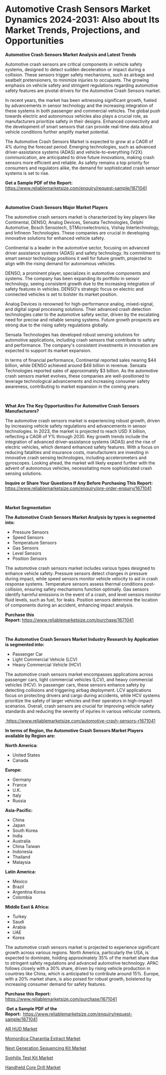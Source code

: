 <p><h1>Automotive Crash Sensors Market Dynamics 2024-2031: Also about Its Market Trends, Projections, and Opportunities</h1></p><p><strong>Automotive Crash Sensors Market Analysis and Latest Trends</strong></p>
<p><p>Automotive crash sensors are critical components in vehicle safety systems, designed to detect sudden deceleration or impact during a collision. These sensors trigger safety mechanisms, such as airbags and seatbelt pretensioners, to minimize injuries to occupants. The growing emphasis on vehicle safety and stringent regulations regarding automotive safety features are pivotal drivers for the Automotive Crash Sensors market.</p><p>In recent years, the market has been witnessing significant growth, fueled by advancements in sensor technology and the increasing integration of these systems in both passenger and commercial vehicles. The global push towards electric and autonomous vehicles also plays a crucial role, as manufacturers prioritize safety in their designs. Enhanced connectivity and the development of smart sensors that can provide real-time data about vehicle conditions further amplify market potential.</p><p>The Automotive Crash Sensors Market is expected to grow at a CAGR of 4% during the forecast period. Emerging technologies, such as advanced driver-assistance systems (ADAS) and vehicle-to-everything (V2X) communication, are anticipated to drive future innovations, making crash sensors more efficient and reliable. As safety remains a top priority for consumers and regulators alike, the demand for sophisticated crash sensor systems is set to rise.</p></p>
<p><strong>Get a Sample PDF of the Report:&nbsp;</strong> <a href="https://www.reliablemarketsize.com/enquiry/request-sample/1671041?utm_campaign=1952&utm_medium=2&utm_source=Github&utm_content=ia&utm_term=20122024&utm_id=automotive-crash-sensors">https://www.reliablemarketsize.com/enquiry/request-sample/1671041</a></p>
<p>&nbsp;</p>
<p><strong>Automotive Crash Sensors Major Market Players</strong></p>
<p><p>The automotive crash sensors market is characterized by key players like Continental, DENSO, Analog Devices, Sensata Technologies, Delphi Automotive, Bosch Sensotech, STMicroelectronics, Vishay Intertechnology, and Infineon Technologies. These companies are crucial in developing innovative solutions for enhanced vehicle safety.</p><p>Continental is a leader in the automotive sector, focusing on advanced driver assistance systems (ADAS) and safety technology. Its commitment to smart sensor technology positions it well for future growth, projected to align with the rising demand for autonomous vehicles.</p><p>DENSO, a prominent player, specializes in automotive components and systems. The company has been expanding its portfolio in sensor technology, seeing consistent growth due to the increasing integration of safety features in vehicles. DENSO's strategic focus on electric and connected vehicles is set to bolster its market position.</p><p>Analog Devices is renowned for high-performance analog, mixed-signal, and digital signal processing solutions. Their advanced crash detection technologies cater to the automotive safety sector, driven by the escalating need for precise and reliable sensing systems. Future growth prospects are strong due to the rising safety regulations globally.</p><p>Sensata Technologies has developed robust sensing solutions for automotive applications, including crash sensors that contribute to safety and performance. The company's consistent investments in innovation are expected to support its market expansion.</p><p>In terms of financial performance, Continental reported sales nearing $44 billion, while DENSO achieved around $48 billion in revenue. Sensata Technologies reported sales of approximately $3 billion. As the automotive crash sensors market evolves, these companies are well-positioned to leverage technological advancements and increasing consumer safety awareness, contributing to market expansion in the coming years.</p></p>
<p>&nbsp;</p>
<p><strong>What Are The Key Opportunities For Automotive Crash Sensors Manufacturers?</strong></p>
<p><p>The automotive crash sensors market is experiencing robust growth, driven by increasing vehicle safety regulations and advancements in sensor technologies. In 2023, the market is projected to reach USD X billion, reflecting a CAGR of Y% through 2030. Key growth trends include the integration of advanced driver-assistance systems (ADAS) and the rise of electric vehicles, which demand enhanced safety features. With a focus on reducing fatalities and insurance costs, manufacturers are investing in innovative crash sensing technologies, including accelerometers and gyroscopes. Looking ahead, the market will likely expand further with the advent of autonomous vehicles, necessitating more sophisticated crash sensing solutions.</p></p>
<p><strong>Inquire or Share Your Questions If Any Before Purchasing This Report:</strong> <a href="https://www.reliablemarketsize.com/enquiry/pre-order-enquiry/1671041?utm_campaign=1952&utm_medium=2&utm_source=Github&utm_content=ia&utm_term=20122024&utm_id=automotive-crash-sensors">https://www.reliablemarketsize.com/enquiry/pre-order-enquiry/1671041</a></p>
<p>&nbsp;</p>
<p><strong>Market Segmentation</strong></p>
<p><strong>The Automotive Crash Sensors Market Analysis by types is segmented into:</strong></p>
<p><ul><li>Pressure Sensors</li><li>Speed Sensors</li><li>Temperature Sensors</li><li>Gas Sensors</li><li>Level Sensors</li><li>Position Sensors</li></ul></p>
<p><p>The automotive crash sensors market includes various types designed to enhance vehicle safety. Pressure sensors detect changes in pressure during impact, while speed sensors monitor vehicle velocity to aid in crash response systems. Temperature sensors assess thermal conditions post-collision, ensuring safety mechanisms function optimally. Gas sensors identify harmful emissions in the event of a crash, and level sensors monitor fluid levels, such as fuel, for leaks. Position sensors determine the location of components during an accident, enhancing impact analysis.</p></p>
<p><strong>Purchase this Report:&nbsp;</strong><a href="https://www.reliablemarketsize.com/purchase/1671041?utm_campaign=1952&utm_medium=2&utm_source=Github&utm_content=ia&utm_term=20122024&utm_id=automotive-crash-sensors">https://www.reliablemarketsize.com/purchase/1671041</a></p>
<p>&nbsp;</p>
<p><strong>The Automotive Crash Sensors Market Industry Research by Application is segmented into:</strong></p>
<p><ul><li>Passenger Car</li><li>Light Commercial Vehicle (LCV)</li><li>Heavy Commercial Vehicle (HCV)</li></ul></p>
<p><p>The automotive crash sensors market encompasses applications across passenger cars, light commercial vehicles (LCV), and heavy commercial vehicles (HCV). In passenger cars, these sensors enhance safety by detecting collisions and triggering airbag deployment. LCV applications focus on protecting drivers and cargo during accidents, while HCV systems prioritize the safety of larger vehicles and their operators in high-impact scenarios. Overall, crash sensors are crucial for improving vehicle safety standards and reducing the severity of injuries in various vehicular contexts.</p></p>
<p><a href="https://www.reliablemarketsize.com/automotive-crash-sensors-r1671041?utm_campaign=1952&utm_medium=2&utm_source=Github&utm_content=ia&utm_term=20122024&utm_id=automotive-crash-sensors">&nbsp;https://www.reliablemarketsize.com/automotive-crash-sensors-r1671041</a></p>
<p><strong>In terms of Region, the Automotive Crash Sensors Market Players available by Region are:</strong></p>
<p>
    <p> <strong> North America: </strong>
        <ul>
            <li>United States</li>
            <li>Canada</li>
        </ul>
        </p> 
    <p> <strong> Europe: </strong>
        <ul>
            <li>Germany</li>
            <li>France</li>
            <li>U.K.</li>
            <li>Italy</li>
            <li>Russia</li>
        </ul>
        </p> 
    <p> <strong> Asia-Pacific: </strong>
        <ul>
            <li>China</li>
            <li>Japan</li>
            <li>South Korea</li>
            <li>India</li>
            <li>Australia</li>
            <li>China Taiwan</li>
            <li>Indonesia</li>
            <li>Thailand</li>
            <li>Malaysia</li>
        </ul>
        </p> 
    <p> <strong> Latin America: </strong>
        <ul>
            <li>Mexico</li>
            <li>Brazil</li>
            <li>Argentina Korea</li>
            <li>Colombia</li>
        </ul>
        </p> 
    <p> <strong> Middle East & Africa: </strong>
        <ul>
            <li>Turkey</li>
            <li>Saudi</li>
            <li>Arabia</li>
            <li>UAE</li>
            <li>Korea</li>
        </ul>
    </p>
    </p>
<p><p>The automotive crash sensors market is projected to experience significant growth across various regions. North America, particularly the USA, is expected to dominate, holding approximately 35% of the market share due to stringent safety regulations and advanced automotive technology. APAC follows closely with a 30% share, driven by rising vehicle production in countries like China, which is anticipated to contribute around 15%. Europe, with a 20% market share, is also poised for robust growth, bolstered by increasing consumer demand for safety features.</p></p>
<p><strong>Purchase this Report: </strong><a href="https://www.reliablemarketsize.com/purchase/1671041?utm_campaign=1952&utm_medium=2&utm_source=Github&utm_content=ia&utm_term=20122024&utm_id=automotive-crash-sensors">https://www.reliablemarketsize.com/purchase/1671041</a></p>
<p>&nbsp;<strong>Get a Sample PDF of the Report:&nbsp;&nbsp;</strong><a href="https://www.reliablemarketsize.com/enquiry/request-sample/1671041?utm_campaign=1952&utm_medium=2&utm_source=Github&utm_content=ia&utm_term=20122024&utm_id=automotive-crash-sensors">https://www.reliablemarketsize.com/enquiry/request-sample/1671041</a></p>
<p><strong></strong></p>
<p><p><a href="https://github.com/dringals/Market-Research-Report-List-6/blob/main/ar-hud-market.md?utm_campaign=1952&utm_medium=2&utm_source=Github&utm_content=ia&utm_term=20122024&utm_id=automotive-crash-sensors">AR HUD Market</a></p><p><a href="https://www.linkedin.com/pulse/momordica-charantia-extract-industry-summary-demand-drivers-usyxe?utm_campaign=1952&utm_medium=2&utm_source=Github&utm_content=ia&utm_term=20122024&utm_id=automotive-crash-sensors">Momordica Charantia Extract Market</a></p><p><a href="https://www.linkedin.com/pulse/exploring-next-generation-sequencing-kit-market-trends-size-ytghf?utm_campaign=1952&utm_medium=2&utm_source=Github&utm_content=ia&utm_term=20122024&utm_id=automotive-crash-sensors">Next Generation Sequencing Kit Market</a></p><p><a href="https://www.linkedin.com/pulse/syphilis-test-kit-report-industry-analysis-growth-projections-672pf?utm_campaign=1952&utm_medium=2&utm_source=Github&utm_content=ia&utm_term=20122024&utm_id=automotive-crash-sensors">Syphilis Test Kit Market</a></p><p><a href="https://www.linkedin.com/pulse/comprehensive-analysis-handheld-core-drill-market-growth-aqize?utm_campaign=1952&utm_medium=2&utm_source=Github&utm_content=ia&utm_term=20122024&utm_id=automotive-crash-sensors">Handheld Core Drill Market</a></p></p>